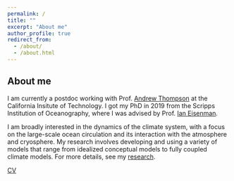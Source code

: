 ```yaml
---
permalink: /
title: ""
excerpt: "About me"
author_profile: true
redirect_from: 
  - /about/
  - /about.html
---
```


About me
------

I am currently a postdoc working with Prof. [Andrew Thompson](http://web.gps.caltech.edu/~andrewt/) at the California Insitute of Technology. I got my PhD in 2019 from the Scripps Institution of Oceanography, where I was advised by Prof. [Ian Eisenman](http://eisenman.ucsd.edu/). 

I am broadly interested in the dynamics of the climate system, with a focus on the large-scale ocean circulation and its interaction with the atmosphere and cryosphere. My research involves developing and using a variety of models that range from idealized conceptual models to fully coupled climate models. For more details, see my [research](https://stsun.github.io/portfolio/).

[CV](https://stsun.github.io/files/cv.pdf)